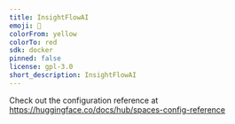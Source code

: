 ```yaml
---
title: InsightFlowAI
emoji: 🏢
colorFrom: yellow
colorTo: red
sdk: docker
pinned: false
license: gpl-3.0
short_description: InsightFlowAI
---
```


Check out the configuration reference at https://huggingface.co/docs/hub/spaces-config-reference
